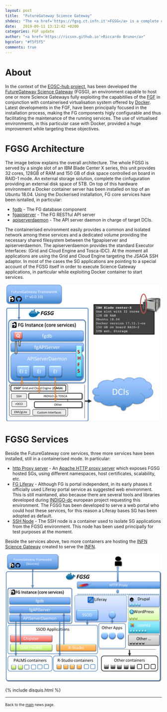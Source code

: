 ```yaml
---
layout: post
title:  "FutureGateway Science Gateway"
shdesc: "The <a href='https://fgsg.ct.infn.it'>FGSG</a> is a complete dockerised environment to serve <a href='https://github.com/FutureGatewayFramework'>FGF</a> based Science Gateways."
date:   2019-09-11 13:12:42 +0200
categories: FGF update
author: "<a href='https://ricsxn.github.io'>Riccardo Bruno</a>"
bgcolor: "#f5f5f5"
comments: true
---
```


# About
In the context of the [EOSC-hub project][EOSCHUB], has been developed the [FutureGateway Science Gateway][FGSG] (FGSG), an environment capable to host one or more Science Gateways fully exploiting the capabitilies of the [FGF][FGF] in conjunction with containerised virtualisation system offered by [Docker][DOCKER].
Latest developments in the FGF, have been principally focused in the installation process, making the FG components higly configurable and thus facilitating the maintenance of the running services. The use of virtualised environments, in this particular case with Docker, provided a huge improvement while targeting these objectives.

# FGSG Architecture
The image below explains the overall architecture. The whole FGSG is served by a single slot of an IBM Blade Center X series, this unit provides 32 cores, 128GB of RAM and 150 GB of disk space controlled on board in RAID-1 mode. An external storage solution, complete the cinfuguration providing an external disk space of 5TB.
On top of this hardware environment a Docker container server has been installed on top of an Ubuntu 18.04. Using the Dockerised installation, FG core services have been isntalled, in particular:

* [fgdb][DKR-FGDB] - The FG database component
* [fgapiserver][DKR-FGAPISRV] - The FG RESTful API server
* [apiserverdaemon][DKR-APISRVDMN] - The API server daemon in charge of target DCIs.

The containerised environment easily provides a common and isolated network among these services and a dedicated volume providing the necessary shared filesystem between the fgpapiserver and apiserverdaemon.
The apiserverdaemon provides the standard Executor Interfaces: (Grid and Cloud Engine and Tosca-IDC). At the moment all applications are using the Grid and Cloud Engine targeting the JSAGA SSH adaptor. In most of the cases the SG applications are pointing to a special account of the FGSG itself in order to execute Science Gateway applications, in particular while exploiting Docker container to start services.

![FGSG](/images/FGSG_arch.png)

# FGSG Services
Beside the FutureGateway core services, three more services have been installed, still in a containerised mode. In particular:

* [http Proxy server][DKR-HTTPD] - An [Apache HTTP proxy server](https://httpd.apache.org/docs/2.4/howto/reverse_proxy.html) which exposes FGSG hosted SGs, using different namespaces, host certificates, scalability, etc.
* [FG Liferay][DKR-LIFERAY] - Although FG is portal independent, in its early phases it officially used Liferay portal service as suggested web environment. This is still maintaned, also because there are several tools and libraries developed during [INDIGO-dc][INDIGO-DC] european project requesting this environment. The FGSG has been developed to serve a web portal who could host these services, for this reason a Liferay bases SG has been adopted as default.
* [SSH Node][DKR-SSHNODE] - The SSH node is a container used to isolate SG applications from the FGSG environment. This node has been used principally for test purposes at the moment.

Beside the services above, two more containers are hosting the [INFN Science Gateway][INFNSG] created to serve the [INFN][INFN].

![FGSG](/images/FGSG_complete.png)

{% include disquis.html %}
<hr>
<p><small>Back to the <a href="/news/">main</a> news page.</small></p>

[FGF]: https://github.com/FutureGatewayFramework
[FGSG]: https://fgsg.ct.infn.it
[DOCKER]: https://www.docker.com
[EOSCHUB]: https://www.eosc-hub.eu
[DKR-FGDB]: https://cloud.docker.com/u/futuregateway/repository/docker/futuregateway/fgdb
[DKR-FGAPISRV]: https://cloud.docker.com/u/futuregateway/repository/docker/futuregateway/fgapiserver
[DKR-APISRVDMN]: https://cloud.docker.com/u/futuregateway/repository/docker/futuregateway/apiserverdaemon
[DKR-LIFERAY]: https://cloud.docker.com/u/futuregateway/repository/docker/futuregateway/apiserverdaemon
[DKR-HTTPD]: https://cloud.docker.com/u/futuregateway/repository/docker/futuregateway/fghttpd
[DKR-SSHNODE]: https://cloud.docker.com/u/futuregateway/repository/docker/futuregateway/sshnode
[INDIGO-DC]: https://www.indigo-datacloud.eu
[INFNSG]: https://fgsg.ct.infn.it/infnsg/index.php/en/
[INFN]: http://home.infn.it/it/
